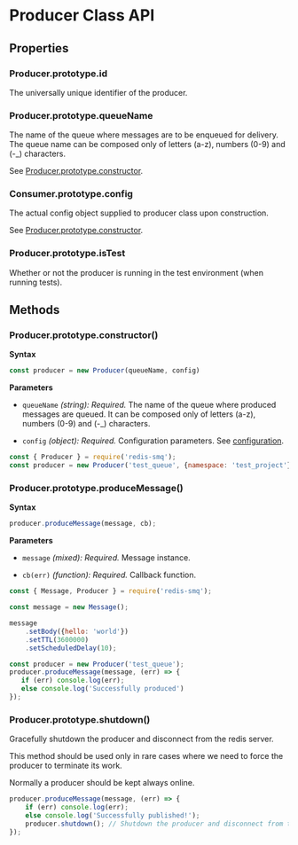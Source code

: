 # Producer Class API

## Properties

### Producer.prototype.id

The universally unique identifier of the producer.

### Producer.prototype.queueName

The name of the queue where messages are to be enqueued for delivery. The queue name can be composed only of letters (a-z), numbers (0-9) 
and (-_) characters.

See [Producer.prototype.constructor](#producerprototypeconstructor).

### Consumer.prototype.config

The actual config object supplied to producer class upon construction.

See [Producer.prototype.constructor](#producerprototypeconstructor).

### Producer.prototype.isTest

Whether or not the producer is running in the test environment (when running tests).

## Methods

### Producer.prototype.constructor()

**Syntax**

```javascript
const producer = new Producer(queueName, config)
```

**Parameters**
  
- `queueName` *(string): Required.* The name of the queue where produced messages are queued. It can be composed 
  only of letters (a-z), numbers (0-9) and (-_) characters.

- `config` *(object): Required.* Configuration parameters. See [configuration](https://github.com/weyoss/redis-smq#configuration).

```javascript
const { Producer } = require('redis-smq');
const producer = new Producer('test_queue', {namespace: 'test_project'});
```

### Producer.prototype.produceMessage()

**Syntax**

```javascript
producer.produceMessage(message, cb);
```

**Parameters**

- `message` *(mixed): Required.* Message instance.    

- `cb(err)` *(function): Required.* Callback function.


```javascript
const { Message, Producer } = require('redis-smq');

const message = new Message();

message
    .setBody({hello: 'world'})
    .setTTL(3600000)
    .setScheduledDelay(10);

const producer = new Producer('test_queue');
producer.produceMessage(message, (err) => {
   if (err) console.log(err);
   else console.log('Successfully produced')
});
```

### Producer.prototype.shutdown()

Gracefully shutdown the producer and disconnect from the redis server.

This method should be used only in rare cases where we need to force the producer to terminate its work.

Normally a producer should be kept always online.

```javascript
producer.produceMessage(message, (err) => {
    if (err) console.log(err);
    else console.log('Successfully published!');
    producer.shutdown(); // Shutdown the producer and disconnect from the Redis server.   
});
```